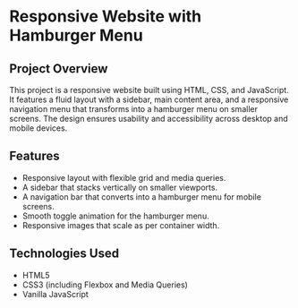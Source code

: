 
# Responsive Website with Hamburger Menu

## Project Overview
This project is a responsive website built using HTML, CSS, and JavaScript. It features a fluid layout with a sidebar, main content area, and a responsive navigation menu that transforms into a hamburger menu on smaller screens. The design ensures usability and accessibility across desktop and mobile devices.

## Features
- Responsive layout with flexible grid and media queries.
- A sidebar that stacks vertically on smaller viewports.
- A navigation bar that converts into a hamburger menu for mobile screens.
- Smooth toggle animation for the hamburger menu.
- Responsive images that scale as per container width.

## Technologies Used
- HTML5
- CSS3 (including Flexbox and Media Queries)
- Vanilla JavaScript


